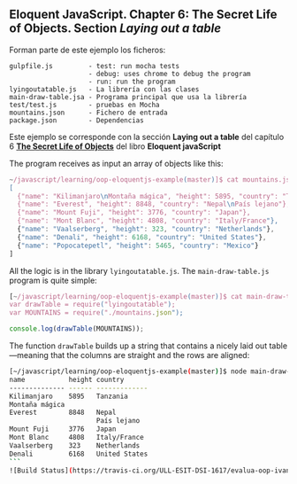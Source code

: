 ## Eloquent JavaScript. Chapter 6: The Secret Life of Objects.  Section *Laying out a table*

Forman parte de este ejemplo los ficheros:

```
gulpfile.js         - test: run mocha tests
                    - debug: uses chrome to debug the program
                    - run: run the program
lyingoutatable.js   - La librería con las clases
main-draw-table.jsa - Programa principal que usa la librería
test/test.js        - pruebas en Mocha
mountains.json      - Fichero de entrada
package.json        - Dependencias
```

Este ejemplo se corresponde con la sección **Laying out a table**
del capítulo 6 **[The Secret Life of Objects](http://eloquentjavascript.net/06_object.html)** del libro **Eloquent javaScript**

The program receives as input an array of objects 
like this:

```javascript
~/javascript/learning/oop-eloquentjs-example(master)]$ cat mountains.json 
[
  {"name": "Kilimanjaro\nMontaña mágica", "height": 5895, "country": "Tanzania"},
  {"name": "Everest", "height": 8848, "country": "Nepal\nPaís lejano"},
  {"name": "Mount Fuji", "height": 3776, "country": "Japan"},
  {"name": "Mont Blanc", "height": 4808, "country": "Italy/France"},
  {"name": "Vaalserberg", "height": 323, "country": "Netherlands"},
  {"name": "Denali", "height": 6168, "country": "United States"},
  {"name": "Popocatepetl", "height": 5465, "country": "Mexico"}
]
```
All the logic is in the library `lyingoutatable.js`. The `main-draw-table.js` program 
is quite simple:
```javascript
[~/javascript/learning/oop-eloquentjs-example(master)]$ cat main-draw-table.js 
var drawTable = require("lyingoutatable");
var MOUNTAINS = require("./mountains.json");

console.log(drawTable(MOUNTAINS));
```

The function `drawTable` builds up a string that contains a nicely
laid out table—meaning that the columns are straight and the rows
are aligned:

````bash
[~/javascript/learning/oop-eloquentjs-example(master)]$ node main-draw-table.js 
name           height country      
-------------- ------ -------------
Kilimanjaro    5895   Tanzania     
Montaña mágica                     
Everest        8848   Nepal        
                      País lejano  
Mount Fuji     3776   Japan        
Mont Blanc     4808   Italy/France 
Vaalserberg    323    Netherlands  
Denali         6168   United States
```
![Build Status](https://travis-ci.org/ULL-ESIT-DSI-1617/evalua-oop-ivan-ga.svg?branch=master)](https://travis-ci.org/ULL-ESIT-DSI-1617/evalua-oop-ivan-ga)
